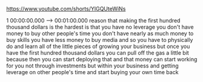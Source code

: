 https://www.youtube.com/shorts/YIGQUteWiNs

1 00:00:00.000 --\> 00:01:00.000 reason that making the first hundred
thousand dollars is the hardest is that you have no leverage you don't
have money to buy other people's time you don't have nearly as much
money to buy skills you have less money to buy media and so you have to
physically do and learn all of the little pieces of growing your
business but once you have the first hundred thousand dollars you can
pull off the gas a little bit because then you can start deploying that
and that money can start working for you not through investments but
within your business and getting leverage on other people's time and
start buying your own time back
